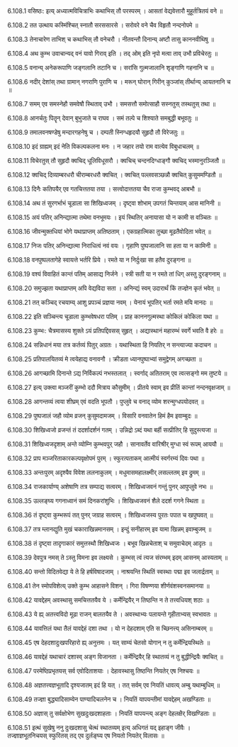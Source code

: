 6.108.1
वसिष्ठः:
इत्य् अध्यात्मविचित्राभिः कथाभिस् तौ परस्परम् ।
आसतां वेद्यवेत्तारौ मुहूर्तत्रितयं वने ॥


6.108.2
तत उत्थाय कस्मिंश्चित् स्नातौ सरससारसे ।
सरोवरे वने चैव विहृतौ नन्दनोपमे ॥


6.108.3
तेनाचारेण ताभिश् च कथाभिस् तौ वनेचरौ ।
नीतवन्तौ दिनान्य् अष्टौ तासु काननवीथिषु ॥


6.108.4
अथ कुम्भ उवाचान्यद् वनं यावो गिराव् इति ।
तद् ओम् इति नृपो मत्वा ताव् उभौ प्रविचेरतुः ॥


6.108.5
वनान्य् अनेकरूपाणि जङ्गलानि तटानि च ।
सरांसि गुल्मजालानि शृङ्गाणि गहनानि च ॥


6.108.6
नदीर् देशांस् तथा ग्रामान् नगराणि पुराणि च ।
मरून् घोरान् गिरीन् कुञ्जांस् तीर्थान्य् आयतनानि च ॥


6.108.7
समम् एव समस्नेहौ समवेषौ स्थिताव् उभौ ।
समसत्तौ समोत्साहौ सस्नतुस् तस्थतुस् तथा ॥


6.108.8
आनर्चतुः पितॄन् देवान् बुभुजाते च राघव ।
समं तल्पे च शिश्याते समबुद्धी बभूवतुः ॥


6.108.9
तमालवनषण्डेषु मन्दारगहनेषु च ।
दम्पती स्निग्धहृदयौ सुहृदौ तौ विरेजतुः ॥


6.108.10
इदं ग्राह्यम् इदं नेति विकल्पकलना मनः ।
न जहार तयो राम वात्येव विबुधाचलम् ॥


6.108.11
विचेरतुस् तौ सुहृदौ क्वचिद् धूलिविधूसरौ ।
क्वचिच् चन्दनदिग्धाङ्गौ क्वचिद् भस्मानुरञ्जितौ ॥


6.108.12
क्वचिद् दिव्याम्बरधरौ चीराम्बरधरौ क्वचित् ।
क्वचित् पल्लवसञ्छन्नौ क्वचित् कुसुममण्डितौ ॥


6.108.13
दिनैः कतिपयैर् एव गतचित्ततया तया ।
सत्त्वोदात्ततया चैव राजा कुम्भवद् आबभौ ॥


6.108.14
अथ तं सुरगर्भाभं चूडाला सा शिखिध्वजम् ।
दृष्ट्वा शोभाम् उपगतं चिन्तयाम् आस मानिनी ॥


6.108.15
अयं पतिर् अनिन्द्यात्मा तथेमा वनभूमयः ।
इयं स्थितिर् अनायासा यो न कामी स वञ्चितः ॥


6.108.16
जीवन्मुक्तधियां भोगे यथाप्राप्तम् अतिष्ठताम् ।
एकग्रहात्मिका तुच्छा मूढतैवोदिता भवेत् ॥


6.108.17
निजः पतिर् अनिन्द्यात्मा निराधित्वं नवं वयः ।
गृहाणि पुष्पजालानि सा हता या न कामिनी ॥


6.108.18
वनपुष्पलतागेहे स्वायत्ते भर्तरि प्रिये ।
रमते या न निर्दुःखा सा हतैव दुरङ्गना ॥


6.108.19
वश्यं विवाहितं कान्तं पतिम् आसाद्य निर्जने ।
स्त्री सती या न रमते तां धिग् अस्तु दुरङ्गनाम् ॥


6.108.20
समुज्झता यथाप्राप्तम् अपि वेद्यविदा सता ।
अनिन्द्यं स्वम् उदारार्थं किं तज्ज्ञेन कृतं भवेत् ॥


6.108.21
तत् कञ्चिद् रचयाम्य् आशु प्रपञ्चं प्रज्ञया नवम् ।
येनायं भूपतिर् भर्ता रमते मयि मानदः ॥


6.108.22
इति सञ्चिन्त्य चूडाला कुम्भवेषधरा पतिम् ।
प्राह काननगुल्मस्था कोकिलं कोकिला यथा ॥


6.108.23
कुम्भः:
चैत्रमासस्य शुक्ले ऽयं प्रतिपद्दिवसस् सुहृत् ।
अद्यास्थानं महारम्भं स्वर्गे भवति वै हरेः ॥


6.108.24
सन्निधानं मया तत्र कर्तव्यं पितुर् अग्रतः ।
यथास्थिता हि नियतिर् न सन्त्याज्या कदाचन ॥


6.108.25
प्रतिपालयितव्यं मे त्वयेहाद्य वनावनौ ।
क्रीडता ध्यानपुष्पाभ्यां समुद्वेगम् अगच्छता ॥


6.108.26
आगच्छामि दिनान्ते ऽद्य निर्विकल्पं नभस्तलात् ।
स्वर्गाद् अतितराम् एव त्वत्सङ्गो मम तुष्टये ॥


6.108.27
इत्य् उक्त्वा मञ्जरीं कुम्भो ददौ मित्राय कौसुमीम् ।
प्रीतये स्वाम् इव प्रीतिं कान्तां नन्दनवृक्षजाम् ॥


6.108.28
आगन्तव्यं त्वया शीघ्रम् एवं वदति भूपतौ ।
पुप्लुवे च वनाद् व्योम शरन्मुग्धपयोदवत् ॥


6.108.29
पुष्पजालं जहौ व्योम व्रजन् कुसुमदामजम् ।
विसारि वनवातेन हिमं हैम इवाम्बुदः ॥


6.108.30
शिखिध्वजो व्रजन्तं तं ददर्शादर्शनं गतम् ।
उन्निद्रो ऽब्दं यथा बर्ही सत्प्रीतिर् हि सुदुस्त्यजा ॥


6.108.31
शिखिध्वजदृशाम् अन्ते व्योम्नि कुम्भवपुर् जहौ ।
सानावर्तेव वारिश्रीर् मुग्धा स्वं रूपम् आययौ ॥


6.108.32
प्राप मञ्जरिताकारकल्पवृक्षोपमं पुरम् ।
स्फुरत्पताकम् आत्मीयं स्वर्गरम्यं दिवः पथा ॥


6.108.33
अन्तःपुरम् अदृश्यैव विवेश ललनाकुलम् ।
मधुमासमहालक्ष्मीर् लसल्लतम् इव द्रुमम् ॥


6.108.34
राजकार्याण्य् अशेषाणि तत्र सम्पाद्य सत्वरम् ।
शिखिध्वजवनं गन्तुं पुनर् आपुप्लुवे नभः ॥


6.108.35
उल्लङ्घ्य गगनाध्वानं समं दिनकरांशुभिः ।
शिखिध्वजवनं शैले ददर्श गगने स्थिता ॥


6.108.36
तं दृष्ट्वा कुम्भरूपं तत् पुनर् जग्राह सत्वरम् ।
शिखिध्वजस्य पुरतः पपात च खपुष्पवत् ॥


6.108.37
तत्र म्लानद्युति मुखं चकाराखिन्नमानसम् ।
इन्दुं सनीहारम् इव यामा खिन्नम् इवाम्बुजम् ॥


6.108.38
तं दृष्ट्वा तादृगाकारं समुत्तस्थौ शिखिध्वजः ।
बभूव खिन्नचेताश् च समुवाचेदम् आदृतः ॥


6.108.39
देवपुत्र नमस् ते ऽस्तु विमना इव लक्ष्यसे ।
कुम्भस् त्वं त्यज संरम्भम् इदम् आसनम् आस्यताम् ॥


6.108.40
सन्तो विदितवेद्या ये ते हि हर्षविषादजाम् ।
नाश्रयन्ति स्थितिं स्वस्थाः पद्मा इव जलार्द्रताम् ॥


6.108.41
तेन स्मोपविशेत्य् उक्ते कुम्भ आहासने विशन् ।
गिरा विषण्णया शीर्णवंशस्वनसमानया ॥


6.108.42
यावद्देहम् अवस्थासु समचित्ततयैव ये ।
कर्मेन्द्रियैर् न तिष्ठन्ति न ते तत्त्वधियश् शठाः ॥


6.108.43
ये ह्य् अतत्त्वविदो मूढा राजन् बालतयैव ते ।
अवस्थाभ्यः पलायन्ते गृहीताभ्यस् स्वभावतः ॥


6.108.44
यावत्तिलं यथा तैलं यावद्देहं दशा तथा ।
यो न देहदशाम् एति स च्छिनत्त्य् असिनाम्बरम् ॥


6.108.45
एष देहदशादुःखपरिहारो ह्य् अनुत्तमः ।
यत् साम्यं चेतसो योगान् न तु कर्मेन्द्रियस्थितेः ॥


6.108.46
यावद्देहं यथाचारं दशास्व् अङ्ग विजानता ।
कर्मेन्द्रियैर् हि स्थातव्यं न तु बुद्धीन्द्रियैः क्वचित् ॥


6.108.47
परमेष्ठिप्रभृतयस् सर्व एवोदिताशयाः ।
देहावस्थासु तिष्ठन्ति नियतेर् एष निश्चयः ॥


6.108.48
अज्ञतत्त्वज्ञभूतादि दृश्यजातम् इदं हि यत् ।
तत् सर्वम् एव नियतिं धावत्य् अम्बु यथाम्बुधिम् ॥


6.108.49
तज्ज्ञा बुद्ध्यादिसाम्येन पाण्यादिचलनेन च ।
नियतिं यापयन्तीमां यावद्देहम् अखण्डिताः ॥


6.108.50
अज्ञास् तु सर्वक्षोभेण सुखदुःखदशाहताः ।
नियतिं यापयन्त्य् अङ्ग देहलक्षैर् विखण्डिताः ॥


6.108.51
इत्थं सुखेषु ननु दुःखदशासु चेत्थं स्थातव्यम् इत्य् अधिगतं यद् इहाङ्ग जीवैः ।
तज्ज्ञाज्ञभूतनिचयस् स्फुरितस् तद् एव दुर्लङ्घ्य एष नियतो नियतेर् विलासः ॥


